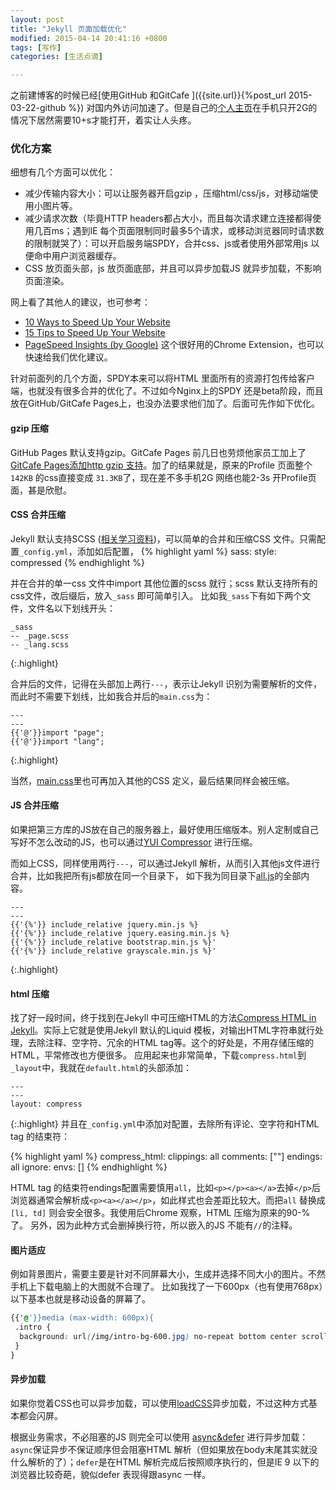 ```yaml
---
layout: post
title: "Jekyll 页面加载优化"
modified: 2015-04-14 20:41:16 +0800
tags: [写作]
categories: [生活点滴]

---
```


之前建博客的时候已经[使用GitHub 和GitCafe ]({{site.url}}{%post_url 2015-03-22-github %}) 对国内外访问加速了。但是自己的[个人主页](http://www.{{site.apex_domain}})在手机只开2G的情况下居然需要10+s才能打开，着实让人头疼。

### 优化方案

细想有几个方面可以优化：

+ 减少传输内容大小：可以让服务器开启gzip ，压缩html/css/js，对移动端使用小图片等。
+ 减少请求次数（毕竟HTTP headers都占大小，而且每次请求建立连接都得使用几百ms；遇到IE 每个页面限制同时最多5个请求，或移动浏览器同时请求数的限制就哭了）：可以开启服务端SPDY，合并css、js或者使用外部常用js 以便命中用户浏览器缓存。
+ CSS 放页面头部，js 放页面底部，并且可以异步加载JS 就异步加载，不影响页面渲染。

网上看了其他人的建议，也可参考：

- [10 Ways to Speed Up Your Website] 
- [15 Tips to Speed Up Your Website]
- [PageSpeed Insights (by Google)] 这个很好用的Chrome Extension，也可以快速给我们优化建议。

针对前面列的几个方面，SPDY本来可以将HTML 里面所有的资源打包传给客户端，也就没有很多合并的优化了。不过如今Nginx上的SPDY 还是beta阶段，而且放在GitHub/GitCafe Pages上，也没办法要求他们加了。后面可先作如下优化。

#### gzip 压缩
GitHub Pages 默认支持gzip。GitCafe Pages 前几日也劳烦他家员工加上了[GitCafe Pages添加http gzip 支持]。加了的结果就是，原来的Profile 页面整个`142KB` 的css直接变成 `31.3KB`了，现在差不多手机2G 网络也能2-3s 开Profile页面，甚是欣慰。

#### CSS 合并压缩
Jekyll 默认支持SCSS ([相关学习资料](http://sass-lang.com/guide))，可以简单的合并和压缩CSS 文件。只需配置`_config.yml`，添加如后配置，
{% highlight yaml %}
sass:
  style: compressed
{% endhighlight %}

并在合并的单一css 文件中import 其他位置的scss 就行；scss 默认支持所有的css文件，改后缀后，放入`_sass` 即可简单引入。 比如我`_sass`下有如下两个文件，文件名以下划线开头：

```
_sass
-- _page.scss
-- _lang.scss
```
{:.highlight}

合并后的文件，记得在头部加上两行`---`，表示让Jekyll 识别为需要解析的文件，而此时不需要下划线，比如我合并后的`main.css`为：

```
---
---
{{'@'}}import "page";
{{'@'}}import "lang";
```
{:.highlight}

当然，[main.css]里也可再加入其他的CSS 定义，最后结果同样会被压缩。

#### JS 合并压缩
如果把第三方库的JS放在自己的服务器上，最好使用压缩版本。别人定制或自己写好不怎么改动的JS，也可以通过[YUI Compressor] 进行压缩。

而如上CSS，同样使用两行`---`，可以通过Jekyll 解析，从而引入其他js文件进行合并，比如我把所有js都放在同一个目录下， 如下我为同目录下[all.js]的全部内容。

```
---
---
{{'{%'}} include_relative jquery.min.js %}
{{'{%'}} include_relative jquery.easing.min.js %}
{{'{%'}} include_relative bootstrap.min.js %}'
{{'{%'}} include_relative grayscale.min.js %}'
```
{:.highlight}

#### html 压缩
找了好一段时间，终于找到在Jekyll 中可压缩HTML的方法[Compress HTML in Jekyll](http://jch.penibelst.de/)。实际上它就是使用Jekyll 默认的Liquid 模板，对输出HTML字符串就行处理，去除注释、空字符、冗余的HTML tag等。这个的好处是，不用存储压缩的HTML，平常修改也方便很多。
应用起来也非常简单，下载`compress.html`到`_layout`中，我就在`default.html`的头部添加：

```
---
---
layout: compress
```
{:.highlight}
并且在`_config.yml`中添加对配置，去除所有评论、空字符和HTML tag 的结束符：

{% highlight yaml %}
compress_html:
  clippings: all 
  comments: ["<!-- "," -->"]
  endings: all 
  ignore:
    envs: []
{% endhighlight %}

HTML tag 的结束符endings配置需要慎用`all`，比如`<p></p><a></a>`去掉`</p>`后浏览器通常会解析成`<p><a></a></p>`，如此样式也会差距比较大。而把`all` 替换成`[li, td]` 则会安全很多。我使用后Chrome 观察，HTML 压缩为原来的90-%了。
另外，因为此种方式会删掉换行符，所以嵌入的JS 不能有`//`的注释。

#### 图片适应

例如背景图片，需要主要是针对不同屏幕大小，生成并选择不同大小的图片。不然手机上下载电脑上的大图就不合理了。
比如我找了一下600px（也有使用768px）以下基本也就是移动设备的屏幕了。

~~~ css
{{'@'}}media (max-width: 600px){
 .intro {
  background: url(/img/intro-bg-600.jpg) no-repeat bottom center scroll;
 }
}
~~~

#### 异步加载

如果你觉着CSS也可以异步加载，可以使用[loadCSS]异步加载，不过这种方式基本都会闪屏。

根据业务需求，不必阻塞的JS 则完全可以使用 [async&defer] 进行异步加载：`async`保证异步不保证顺序但会阻塞HTML 解析（但如果放在body末尾其实就没什么解析的了）；`defer`是在HTML 解析完成后按照顺序执行的，但是IE 9 以下的浏览器比较奇葩，貌似defer 表现得跟async 一样。



[async&defer]: http://www.growingwiththeweb.com/2014/02/async-vs-defer-attributes.html
[10 Ways to Speed Up Your Website]: http://blog.crazyegg.com/2013/12/11/speed-up-your-website/
[15 Tips to Speed Up Your Website]: http://moz.com/blog/15-tips-to-speed-up-your-website
[PageSpeed Insights (by Google)]: https://chrome.google.com/webstore/detail/pagespeed-insights-by-goo/gplegfbjlmmehdoakndmohflojccocli
[GitCafe Pages添加http gzip 支持]: https://gitcafe.com/GitCafe/Help/tickets/820
[YUI Compressor]: http://yui.github.io/yuicompressor/
[main.css]: {{site.url}}/assets/css/main.css
[all.js]: {{site.url}}/assets/js/all.js
[loadCSS]:https://github.com/filamentgroup/loadCSS
